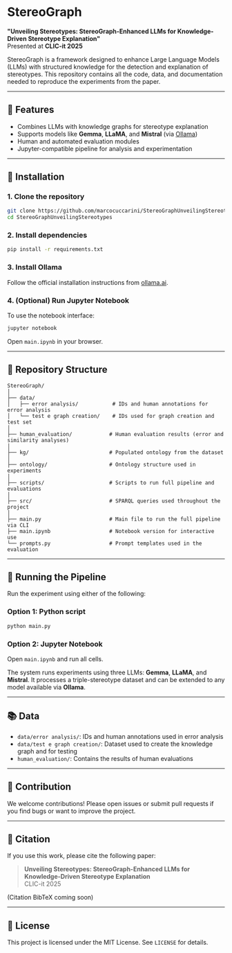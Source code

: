 # StereoGraph

**"Unveiling Stereotypes: StereoGraph-Enhanced LLMs for Knowledge-Driven Stereotype Explanation"**  
Presented at **CLIC-it 2025**

StereoGraph is a framework designed to enhance Large Language Models (LLMs) with structured knowledge for the detection and explanation of stereotypes. This repository contains all the code, data, and documentation needed to reproduce the experiments from the paper.

---

## 🚀 Features

- Combines LLMs with knowledge graphs for stereotype explanation
- Supports models like **Gemma**, **LLaMA**, and **Mistral** (via [Ollama](https://ollama.ai))
- Human and automated evaluation modules
- Jupyter-compatible pipeline for analysis and experimentation

---

## 💠 Installation

### 1. Clone the repository
```bash
git clone https://github.com/marcocuccarini/StereoGraphUnveilingStereotypes.git
cd StereoGraphUnveilingStereotypes
```

### 2. Install dependencies
```bash
pip install -r requirements.txt
```

### 3. Install Ollama
Follow the official installation instructions from [ollama.ai](https://ollama.ai).

### 4. (Optional) Run Jupyter Notebook
To use the notebook interface:
```bash
jupyter notebook
```
Open `main.ipynb` in your browser.

---

## 📂 Repository Structure

```
StereoGraph/
│
├── data/
│   ├── error analysis/           # IDs and human annotations for error analysis
│   └── test e graph creation/    # IDs used for graph creation and test set
│
├── human_evaluation/            # Human evaluation results (error and similarity analyses)
│
├── kg/                          # Populated ontology from the dataset
│
├── ontology/                    # Ontology structure used in experiments
│
├── scripts/                     # Scripts to run full pipeline and evaluations
│
├── src/                         # SPARQL queries used throughout the project
│
├── main.py                      # Main file to run the full pipeline via CLI
├── main.ipynb                   # Notebook version for interactive use
└── prompts.py                   # Prompt templates used in the evaluation
```

---

## 🚀 Running the Pipeline

Run the experiment using either of the following:

### Option 1: Python script
```bash
python main.py
```

### Option 2: Jupyter Notebook
Open `main.ipynb` and run all cells.

The system runs experiments using three LLMs: **Gemma**, **LLaMA**, and **Mistral**. It processes a triple-stereotype dataset and can be extended to any model available via **Ollama**.

---

## 📚 Data

- `data/error analysis/`: IDs and human annotations used in error analysis
- `data/test e graph creation/`: Dataset used to create the knowledge graph and for testing
- `human_evaluation/`: Contains the results of human evaluations

---

## 🔗 Contribution

We welcome contributions! Please open issues or submit pull requests if you find bugs or want to improve the project.

---

## 📖 Citation

If you use this work, please cite the following paper:

> **Unveiling Stereotypes: StereoGraph-Enhanced LLMs for Knowledge-Driven Stereotype Explanation**  
> CLIC-it 2025

(Citation BibTeX coming soon)

---

## 🚫 License

This project is licensed under the MIT License. See `LICENSE` for details.

